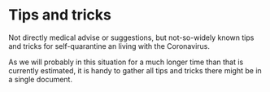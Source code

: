# Tips and tricks
Not directly medical advise or suggestions, but not-so-widely known tips and tricks for self-quarantine an living with the Coronavirus.

As we will probably in this situation for a much longer time than that is currently estimated, it is handy to gather all tips and tricks
there might be in a single document.


